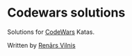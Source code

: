 # Codewars solutions

Solutions for [CodeWars](http://www.codewars.com/) Katas.

Written by [Renārs Vilnis](https://twitter.com/RenarsVilnis)

